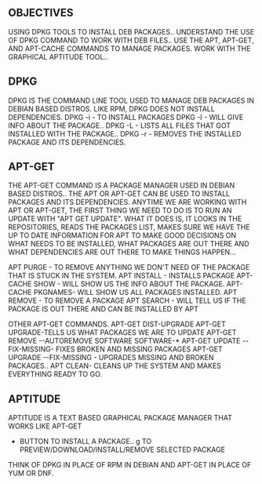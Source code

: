 OBJECTIVES
--
USING DPKG TOOLS TO INSTALL DEB PACKAGES..
UNDERSTAND THE USE OF DPKG COMMAND TO WORK WITH DEB FILES..
USE THE APT, APT-GET, AND APT-CACHE COMMANDS TO MANAGE PACKAGES.
WORK WITH THE GRAPHICAL APTITUDE TOOL..

DPKG
--
DPKG IS THE COMMAND LINE TOOL USED TO MANAGE DEB PACKAGES IN DEBIAN BASED DISTROS.
LIKE RPM, DPKG DOES NOT INSTALL DEPENDENCIES.
DPKG -i <PACKAGE NAME>- TO INSTALL PACKAGES
DPKG -I <PACKAGE NAME>- WILL GIVE INFO ABOUT THE PACKAGE..
DPKG -L <PACKAGE NAME>- LISTS ALL FILES THAT GOT INSTALLED WITH THE PACKAGE..
DPKG -r <PACKAGE NAME> - REMOVES THE INSTALLED PACKAGE AND ITS DEPENDENCIES.

APT-GET
--
THE APT-GET COMMAND IS A PACKAGE MANAGER USED IN DEBIAN BASED DISTROS..
THE APT OR APT-GET CAN BE USED TO INSTALL PACKAGES AND ITS DEPENDENCIES.
ANYTIME WE ARE WORKING WITH APT OR APT-GET, THE FIRST THING WE NEED TO DO IS TO RUN AN UPDATE WITH "APT GET UPDATE". WHAT IT DOES IS, IT LOOKS IN THE REPOSITORIES, READS THE PACKAGES LIST, MAKES SURE WE HAVE THE UP TO DATE INFORMATION FOR APT  TO MAKE GOOD DECISIONS ON WHAT NEEDS TO BE INSTALLED, WHAT PACKAGES ARE OUT THERE AND WHAT DEPENDENCIES ARE OUT THERE TO MAKE THINGS HAPPEN...

APT PURGE <PACKAGE NAME>- TO REMOVE ANYTHING WE DON'T NEED OF THE PACKAGE THAT IS STUCK IN THE SYSTEM.
APT INSTALL <PACKAGE NAME>- INSTALLS PACKAGE
APT-CACHE SHOW <PACKAGE NAME>- WILL SHOW US THE INFO ABOUT THE PACKAGE.
APT-CACHE PKGNAMES- WILL SHOW US ALL PACKAGES INSTALLED.
APT REMOVE <PACKAGE NAME>- TO REMOVE A PACKAGE
APT SEARCH <PACKAGE NAME> - WILL TELL US IF THE PACKAGE IS OUT THERE AND CAN BE INSTALLED BY APT

OTHER APT-GET COMMANDS.
APT-GET DIST-UPGRADE
APT-GET UPGRADE-TELLS US WHAT PACKAGES WE ARE TO UPDATE
APT-GET REMOVE --AUTOREMOVE SOFTWARE SOFTWARE-*
APT-GET UPDATE --FIX-MISSING- FIXES BROKEN AND MISSING PACKAGES
APT-GET UPGRADE --FIX-MISSING - UPGRADES MISSING AND BROKEN PACKAGES..
APT CLEAN- CLEANS UP THE SYSTEM AND MAKES EVERYTHING READY TO GO.
 

APTITUDE
--
APTITUDE IS A TEXT BASED GRAPHICAL PACKAGE MANAGER THAT WORKS LIKE APT-GET
+ BUTTON TO INSTALL A PACKAGE..
g TO PREVIEW/DOWNLOAD/INSTALL/REMOVE SELECTED PACKAGE 

THINK OF DPKG IN PLACE OF RPM IN DEBIAN AND APT-GET IN PLACE OF YUM OR DNF.

